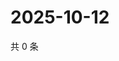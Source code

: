 # 2025-10-12

共 0 条

<!-- BEGIN BILIBILI -->
<!-- 最后更新时间 2025-10-12 02:10:47 +0800 -->

<!-- END BILIBILI -->